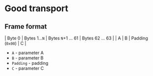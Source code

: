 # Good transport

## Frame format
| Byte 0 | Bytes 1...`N` | Bytes `N`+1 ... 61 | Bytes 62 ... 63 |
|  A     |   B           | Padding (`0x00`)   | C               |

- `A` - parameter A
- `B` - parameter B
- `Padding` - padding
- `C` - parameter C

